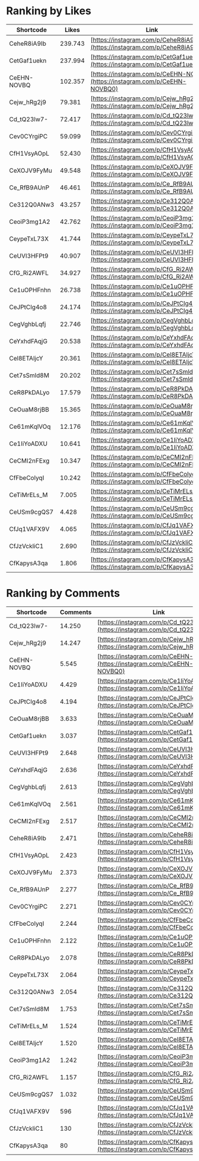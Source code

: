 # Ranking by Likes

| Shortcode   | Likes   | Link |
| ----        | ----    | ---- |
| CeheR8iA9Ib | 239.743 | [https://instagram.com/p/CeheR8iA9Ib](https://instagram.com/p/CeheR8iA9Ib0) |
| CetGaf1uekn | 237.994 | [https://instagram.com/p/CetGaf1uekn](https://instagram.com/p/CetGaf1uekn0) |
| CeEHN-NOVBQ | 102.357 | [https://instagram.com/p/CeEHN-NOVBQ](https://instagram.com/p/CeEHN-NOVBQ0) |
| Cejw_hRg2j9 | 79.381  | [https://instagram.com/p/Cejw_hRg2j9](https://instagram.com/p/Cejw_hRg2j90) |
| Cd_tQ23lw7- | 72.417  | [https://instagram.com/p/Cd_tQ23lw7-](https://instagram.com/p/Cd_tQ23lw7-0) |
| Cev0CYrgiPC | 59.099  | [https://instagram.com/p/Cev0CYrgiPC](https://instagram.com/p/Cev0CYrgiPC0) |
| CfH1VsyAOpL | 52.430  | [https://instagram.com/p/CfH1VsyAOpL](https://instagram.com/p/CfH1VsyAOpL0) |
| CeXOJV9FyMu | 49.548  | [https://instagram.com/p/CeXOJV9FyMu](https://instagram.com/p/CeXOJV9FyMu0) |
| Ce_RfB9AUnP | 46.461  | [https://instagram.com/p/Ce_RfB9AUnP](https://instagram.com/p/Ce_RfB9AUnP0) |
| Ce312Q0ANw3 | 43.257  | [https://instagram.com/p/Ce312Q0ANw3](https://instagram.com/p/Ce312Q0ANw30) |
| CeoiP3mg1A2 | 42.762  | [https://instagram.com/p/CeoiP3mg1A2](https://instagram.com/p/CeoiP3mg1A20) |
| CeypeTxL73X | 41.744  | [https://instagram.com/p/CeypeTxL73X](https://instagram.com/p/CeypeTxL73X0) |
| CeUVI3HFPt9 | 40.907  | [https://instagram.com/p/CeUVI3HFPt9](https://instagram.com/p/CeUVI3HFPt90) |
| CfG_Ri2AWFL | 34.927  | [https://instagram.com/p/CfG_Ri2AWFL](https://instagram.com/p/CfG_Ri2AWFL0) |
| Ce1uOPHFnhn | 26.738  | [https://instagram.com/p/Ce1uOPHFnhn](https://instagram.com/p/Ce1uOPHFnhn0) |
| CeJPtCIg4o8 | 24.174  | [https://instagram.com/p/CeJPtCIg4o8](https://instagram.com/p/CeJPtCIg4o80) |
| CegVghbLqfj | 22.746  | [https://instagram.com/p/CegVghbLqfj](https://instagram.com/p/CegVghbLqfj0) |
| CeYxhdFAqjG | 20.538  | [https://instagram.com/p/CeYxhdFAqjG](https://instagram.com/p/CeYxhdFAqjG0) |
| Cel8ETAljcY | 20.361  | [https://instagram.com/p/Cel8ETAljcY](https://instagram.com/p/Cel8ETAljcY0) |
| Cet7sSmld8M | 20.202  | [https://instagram.com/p/Cet7sSmld8M](https://instagram.com/p/Cet7sSmld8M0) |
| CeR8PkDALyo | 17.579  | [https://instagram.com/p/CeR8PkDALyo](https://instagram.com/p/CeR8PkDALyo0) |
| CeOuaM8rjBB | 15.365  | [https://instagram.com/p/CeOuaM8rjBB](https://instagram.com/p/CeOuaM8rjBB0) |
| Ce61mKqlVOq | 12.176  | [https://instagram.com/p/Ce61mKqlVOq](https://instagram.com/p/Ce61mKqlVOq0) |
| Ce1IiYoADXU | 10.641  | [https://instagram.com/p/Ce1IiYoADXU](https://instagram.com/p/Ce1IiYoADXU0) |
| CeCMI2nFExg | 10.347  | [https://instagram.com/p/CeCMI2nFExg](https://instagram.com/p/CeCMI2nFExg0) |
| CfFbeColyqI | 10.242  | [https://instagram.com/p/CfFbeColyqI](https://instagram.com/p/CfFbeColyqI0) |
| CeTiMrELs_M | 7.005   | [https://instagram.com/p/CeTiMrELs_M](https://instagram.com/p/CeTiMrELs_M0) |
| CeUSm9cgQS7 | 4.428   | [https://instagram.com/p/CeUSm9cgQS7](https://instagram.com/p/CeUSm9cgQS70) |
| CfJq1VAFX9V | 4.065   | [https://instagram.com/p/CfJq1VAFX9V](https://instagram.com/p/CfJq1VAFX9V0) |
| CfJzVckliC1 | 2.690   | [https://instagram.com/p/CfJzVckliC1](https://instagram.com/p/CfJzVckliC10) |
| CfKapysA3qa | 1.806   | [https://instagram.com/p/CfKapysA3qa](https://instagram.com/p/CfKapysA3qa0) |


# Ranking by Comments

| Shortcode   | Comments | Link |
| ----        | ----     | ---- |
| Cd_tQ23lw7- | 14.250   | [https://instagram.com/p/Cd_tQ23lw7-](https://instagram.com/p/Cd_tQ23lw7-0) |
| Cejw_hRg2j9 | 14.247   | [https://instagram.com/p/Cejw_hRg2j9](https://instagram.com/p/Cejw_hRg2j90) |
| CeEHN-NOVBQ | 5.545    | [https://instagram.com/p/CeEHN-NOVBQ](https://instagram.com/p/CeEHN-NOVBQ0) |
| Ce1IiYoADXU | 4.429    | [https://instagram.com/p/Ce1IiYoADXU](https://instagram.com/p/Ce1IiYoADXU0) |
| CeJPtCIg4o8 | 4.194    | [https://instagram.com/p/CeJPtCIg4o8](https://instagram.com/p/CeJPtCIg4o80) |
| CeOuaM8rjBB | 3.633    | [https://instagram.com/p/CeOuaM8rjBB](https://instagram.com/p/CeOuaM8rjBB0) |
| CetGaf1uekn | 3.037    | [https://instagram.com/p/CetGaf1uekn](https://instagram.com/p/CetGaf1uekn0) |
| CeUVI3HFPt9 | 2.648    | [https://instagram.com/p/CeUVI3HFPt9](https://instagram.com/p/CeUVI3HFPt90) |
| CeYxhdFAqjG | 2.636    | [https://instagram.com/p/CeYxhdFAqjG](https://instagram.com/p/CeYxhdFAqjG0) |
| CegVghbLqfj | 2.613    | [https://instagram.com/p/CegVghbLqfj](https://instagram.com/p/CegVghbLqfj0) |
| Ce61mKqlVOq | 2.561    | [https://instagram.com/p/Ce61mKqlVOq](https://instagram.com/p/Ce61mKqlVOq0) |
| CeCMI2nFExg | 2.517    | [https://instagram.com/p/CeCMI2nFExg](https://instagram.com/p/CeCMI2nFExg0) |
| CeheR8iA9Ib | 2.471    | [https://instagram.com/p/CeheR8iA9Ib](https://instagram.com/p/CeheR8iA9Ib0) |
| CfH1VsyAOpL | 2.423    | [https://instagram.com/p/CfH1VsyAOpL](https://instagram.com/p/CfH1VsyAOpL0) |
| CeXOJV9FyMu | 2.373    | [https://instagram.com/p/CeXOJV9FyMu](https://instagram.com/p/CeXOJV9FyMu0) |
| Ce_RfB9AUnP | 2.277    | [https://instagram.com/p/Ce_RfB9AUnP](https://instagram.com/p/Ce_RfB9AUnP0) |
| Cev0CYrgiPC | 2.271    | [https://instagram.com/p/Cev0CYrgiPC](https://instagram.com/p/Cev0CYrgiPC0) |
| CfFbeColyqI | 2.244    | [https://instagram.com/p/CfFbeColyqI](https://instagram.com/p/CfFbeColyqI0) |
| Ce1uOPHFnhn | 2.122    | [https://instagram.com/p/Ce1uOPHFnhn](https://instagram.com/p/Ce1uOPHFnhn0) |
| CeR8PkDALyo | 2.078    | [https://instagram.com/p/CeR8PkDALyo](https://instagram.com/p/CeR8PkDALyo0) |
| CeypeTxL73X | 2.064    | [https://instagram.com/p/CeypeTxL73X](https://instagram.com/p/CeypeTxL73X0) |
| Ce312Q0ANw3 | 2.054    | [https://instagram.com/p/Ce312Q0ANw3](https://instagram.com/p/Ce312Q0ANw30) |
| Cet7sSmld8M | 1.753    | [https://instagram.com/p/Cet7sSmld8M](https://instagram.com/p/Cet7sSmld8M0) |
| CeTiMrELs_M | 1.524    | [https://instagram.com/p/CeTiMrELs_M](https://instagram.com/p/CeTiMrELs_M0) |
| Cel8ETAljcY | 1.520    | [https://instagram.com/p/Cel8ETAljcY](https://instagram.com/p/Cel8ETAljcY0) |
| CeoiP3mg1A2 | 1.242    | [https://instagram.com/p/CeoiP3mg1A2](https://instagram.com/p/CeoiP3mg1A20) |
| CfG_Ri2AWFL | 1.157    | [https://instagram.com/p/CfG_Ri2AWFL](https://instagram.com/p/CfG_Ri2AWFL0) |
| CeUSm9cgQS7 | 1.032    | [https://instagram.com/p/CeUSm9cgQS7](https://instagram.com/p/CeUSm9cgQS70) |
| CfJq1VAFX9V | 596      | [https://instagram.com/p/CfJq1VAFX9V](https://instagram.com/p/CfJq1VAFX9V0) |
| CfJzVckliC1 | 130      | [https://instagram.com/p/CfJzVckliC1](https://instagram.com/p/CfJzVckliC10) |
| CfKapysA3qa | 80       | [https://instagram.com/p/CfKapysA3qa](https://instagram.com/p/CfKapysA3qa0) |
